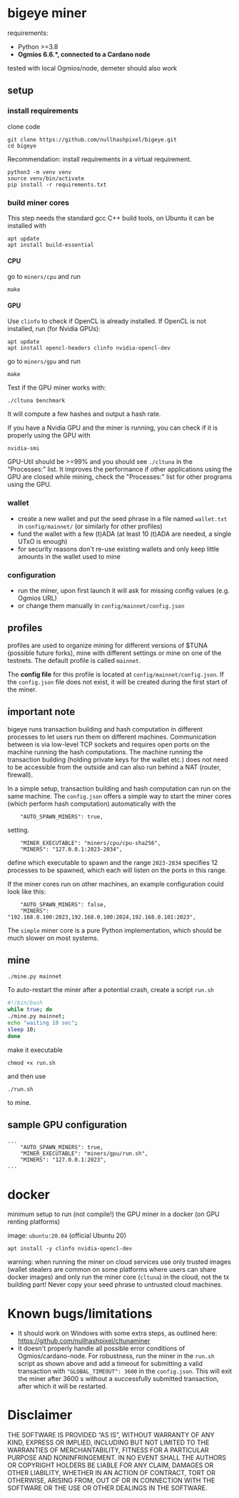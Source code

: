 # bigeye miner

requirements:
- Python >=3.8
- **Ogmios 6.6.*, connected to a Cardano node**

tested with local Ogmios/node, demeter should also work

## setup

### install requirements

clone code
````
git clone https://github.com/nullhashpixel/bigeye.git
cd bigeye
````

Recommendation: install requirements in a virtual requirement.

````
python3 -m venv venv
source venv/bin/activate
pip install -r requirements.txt
````

### build miner cores

This step needs the standard gcc C++ build tools, on Ubuntu it can be installed with
````
apt update
apt install build-essential
````
#### CPU

go to `miners/cpu` and run
````
make
````
#### GPU

Use `clinfo` to check if OpenCL is already installed.
If OpenCL is not installed, run (for Nvidia GPUs):
````
apt update
apt install opencl-headers clinfo nvidia-opencl-dev
````

go to `miners/gpu` and run
````
make
````

Test if the GPU miner works with:
````
./cltuna benchmark
````
It will compute a few hashes and output a hash rate.

If you have a Nvidia GPU and the miner is running, you can check if it is properly using the GPU with
````
nvidia-smi
````
GPU-Util should be >=99% and you should see `./cltuna` in the "Processes:" list.
It improves the performance if other applications using the GPU are closed while mining, check the "Processes:" list for other programs using the GPU.


### wallet

- create a new wallet and put the seed phrase in a file named `wallet.txt` in `config/mainnet/` (or similarly for other profiles)
- fund the wallet with a few (t)ADA (at least 10 (t)ADA are needed, a single UTxO is enough)
- for security reasons don't re-use existing wallets and only keep little amounts in the wallet used to mine

### configuration

- run the miner, upon first launch it will ask for missing config values (e.g. Ogmios URL)
- or change them manually in `config/mainnet/config.json`

## profiles

profiles are used to organize mining for different versions of $TUNA (possible future forks), mine with different settings or mine on one of the testnets.
The default profile is called `mainnet`.

The **config file** for this profile is located at `config/mainnet/config.json`.
If the `config.json` file does not exist, it will be created during the first start of the miner.


## important note

bigeye runs transaction building and hash computation in different processes to let users run them on different machines.
Communication between is via low-level TCP sockets and requires open ports on the machine running the hash computations.
The machine running the transaction building (holding private keys for the wallet etc.) does not need to be accessible from the outside and can also run behind a NAT (router, firewall).

In a simple setup, transaction building and hash computation can run on the same machine.
The `config.json` offers a simple way to start the miner cores (which perform hash computation) automatically with the
````
    "AUTO_SPAWN_MINERS": true,
````
setting.
````
    "MINER_EXECUTABLE": "miners/cpu/cpu-sha256",
    "MINERS": "127.0.0.1:2023-2034",
````
define which executable to spawn and the range `2023-2034` specifies 12 processes to be spawned, which each will listen on the ports in this range.

If the miner cores run on other machines, an example configuration could look like this:
````
    "AUTO_SPAWN_MINERS": false,
    "MINERS": "192.168.0.100:2023,192.168.0.100:2024,192.168.0.101:2023",
````

The `simple` miner core is a pure Python implementation, which should be much slower on most systems.


## mine
````
./mine.py mainnet
````

To auto-restart the miner after a potential crash, create a script `run.sh`

```` bash
#!/bin/bash
while true; do
./mine.py mainnet;
echo "waiting 10 sec";
sleep 10;
done
````

make it executable
````
chmod +x run.sh
````

and then use
````
./run.sh
````
to mine.

## sample GPU configuration

````
...
    "AUTO_SPAWN_MINERS": true,
    "MINER_EXECUTABLE": "miners/gpu/run.sh",
    "MINERS": "127.0.0.1:2023",
...
````

# docker

minimum setup to run (not compile!) the GPU miner in a docker (on GPU renting platforms)

image: `ubuntu:20.04` (official Ubuntu 20)
````
apt install -y clinfo nvidia-opencl-dev
````

warning: when running the miner on cloud services use only trusted images (wallet stealers are common on some platforms where users can share docker images) and only run the miner core (`cltuna`) in the cloud, not the tx building part! Never copy your seed phrase to untrusted cloud machines.


# Known bugs/limitations

- It should work on Windows with some extra steps, as outlined here: https://github.com/nullhashpixel/cltunaminer
- It doesn't properly handle all possible error conditions of Ogmios/cardano-node. For robustness, run the miner in the `run.sh` script as shown above and add a timeout for submitting a valid transaction with `"GLOBAL_TIMEOUT": 3600` in the `config.json`. This will exit the miner after 3600 s without a successfully submitted transaction, after which it will be restarted.


# Disclaimer

THE SOFTWARE IS PROVIDED “AS IS”, WITHOUT WARRANTY OF ANY KIND, EXPRESS OR IMPLIED, INCLUDING BUT NOT LIMITED TO THE WARRANTIES OF MERCHANTABILITY, FITNESS FOR A PARTICULAR PURPOSE AND NONINFRINGEMENT. IN NO EVENT SHALL THE AUTHORS OR COPYRIGHT HOLDERS BE LIABLE FOR ANY CLAIM, DAMAGES OR OTHER LIABILITY, WHETHER IN AN ACTION OF CONTRACT, TORT OR OTHERWISE, ARISING FROM, OUT OF OR IN CONNECTION WITH THE SOFTWARE OR THE USE OR OTHER DEALINGS IN THE SOFTWARE.






